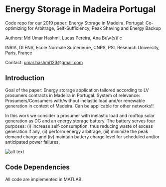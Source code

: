# Energy Storage in Madeira Portugal
Code repo for our 2019 paper: Energy Storage in Madeira, Portugal: Co-optimizing for Arbitrage, Self-Sufficiency, Peak Shaving and Energy Backup

Authors: Md Umar Hashmi, Lucas Pereira, Ana Bu\v{s}i\'c

INRIA, DI ENS, Ecole Normale Sup\'erieure, CNRS, PSL Research University, Paris, France

Contact: umar.hashmi123@gmail.com

## Introduction
Goal of the paper: Energy storage application tailored according to LV prosumers contracts in Madeira in Portugal.
System of relevance: Prosumers/Consumers with/without inelastic load and/or renewable generation in context of Madeira. Can be applicable for other networks!!

In this work we consider a prosumer with inelastic load
and rooftop solar generation as DG and an energy storage
battery. The battery serves four purposes: (i) increase self-consumption, thus reducing waste of excess generation if
any, (ii) perform energy arbitrage, (iii) minimize the peak
demand charge and (iv) maintain battery charge level for
scheduled and/or anticipated power failures.

![alt text](https://github.com/umar-hashmi/MadeiraStorage/blob/master/rates.png)



## Code Dependencies
All code are implemented in MATLAB.

